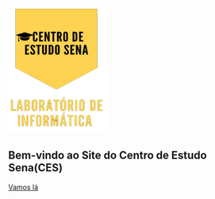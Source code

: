 <!-- _coverpage.md-->

<!-- ![logo](_media/icon.svg) -->
<img src="imagens/logo.png" width="200px" height="250px"  alt="Logomarcas — IFAC Instituto Federal do Acre"/><br>

 <h2 id="textoBoas">Bem-vindo ao Site do Centro de Estudo Sena(CES)</h2>


[Vamos lá](paginas/apresentacao.md)

